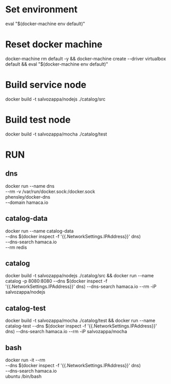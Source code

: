 # Set environment
eval "$(docker-machine env default)"

# Reset docker machine
docker-machine rm default -y && docker-machine create --driver virtualbox default && eval "$(docker-machine env default)"

# Build service node
docker build -t salvozappa/nodejs ./catalog/src

# Build test node
docker build -t salvozappa/mocha ./catalog/test

# RUN

## dns
docker run --name dns \
    --rm -v /var/run/docker.sock:/docker.sock \
    phensley/docker-dns \
    --domain hamaca.io
    
## catalog-data
docker run --name catalog-data \
    --dns $(docker inspect -f '{{.NetworkSettings.IPAddress}}' dns) \
    --dns-search hamaca.io \
    --rm redis

## catalog
docker build -t salvozappa/nodejs ./catalog/src && docker run --name catalog -p 8080:8080    --dns $(docker inspect -f '{{.NetworkSettings.IPAddress}}' dns)     --dns-search hamaca.io    --rm -iP salvozappa/nodejs

## catalog-test
docker build -t salvozappa/mocha ./catalog/test && docker run --name catalog-test   --dns $(docker inspect -f '{{.NetworkSettings.IPAddress}}' dns)     --dns-search hamaca.io  --rm   -iP salvozappa/mocha

## bash
docker run -it --rm \
    --dns $(docker inspect -f '{{.NetworkSettings.IPAddress}}' dns) \
    --dns-search hamaca.io \
    ubuntu /bin/bash 
